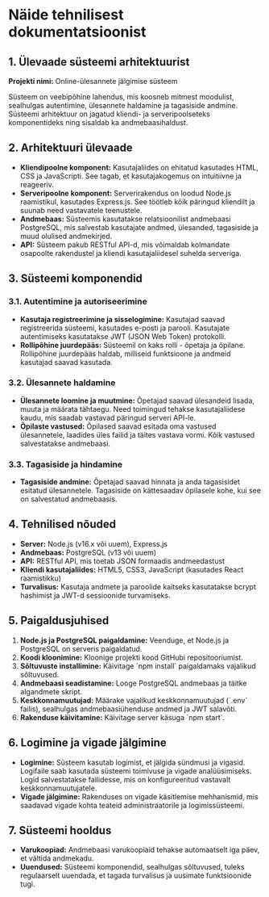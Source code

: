 # Näide tehnilisest dokumentatsioonist

## 1. Ülevaade süsteemi arhitektuurist

**Projekti nimi:** Online-ülesannete jälgimise süsteem

Süsteem on veebipõhine lahendus, mis koosneb mitmest moodulist, sealhulgas autentimine, ülesannete haldamine ja tagasiside andmine. Süsteemi arhitektuur on jagatud kliendi- ja serveripoolseteks komponentideks ning sisaldab ka andmebaasihaldust.

## 2. Arhitektuuri ülevaade

- **Kliendipoolne komponent:** Kasutajaliides on ehitatud kasutades HTML, CSS ja JavaScripti. See tagab, et kasutajakogemus on intuitiivne ja reageeriv.
- **Serveripoolne komponent:** Serverirakendus on loodud Node.js raamistikul, kasutades Express.js. See töötleb kõik päringud kliendilt ja suunab need vastavatele teenustele.
- **Andmebaas:** Süsteemis kasutatakse relatsioonilist andmebaasi PostgreSQL, mis salvestab kasutajate andmed, ülesanded, tagasiside ja muud olulised andmekirjed.
- **API:** Süsteem pakub RESTful API-d, mis võimaldab kolmandate osapoolte rakendustel ja kliendi kasutajaliidesel suhelda serveriga.

## 3. Süsteemi komponendid

### 3.1. Autentimine ja autoriseerimine

- **Kasutaja registreerimine ja sisselogimine:** Kasutajad saavad registreerida süsteemi, kasutades e-posti ja parooli. Kasutajate autentimiseks kasutatakse JWT (JSON Web Token) protokolli.
- **Rollipõhine juurdepääs:** Süsteemil on kaks rolli - õpetaja ja õpilane. Rollipõhine juurdepääs haldab, milliseid funktsioone ja andmeid kasutajad saavad kasutada.

### 3.2. Ülesannete haldamine

- **Ülesannete loomine ja muutmine:** Õpetajad saavad ülesandeid lisada, muuta ja määrata tähtaegu. Need toimingud tehakse kasutajaliidese kaudu, mis saadab vastavad päringud serveri API-le.
- **Õpilaste vastused:** Õpilased saavad esitada oma vastused ülesannetele, laadides üles failid ja täites vastava vormi. Kõik vastused salvestatakse andmebaasi.

### 3.3. Tagasiside ja hindamine

- **Tagasiside andmine:** Õpetajad saavad hinnata ja anda tagasisidet esitatud ülesannetele. Tagasiside on kättesaadav õpilasele kohe, kui see on salvestatud andmebaasis.

## 4. Tehnilised nõuded

- **Server:** Node.js (v16.x või uuem), Express.js
- **Andmebaas:** PostgreSQL (v13 või uuem)
- **API:** RESTful API, mis toetab JSON formaadis andmeedastust
- **Kliendi kasutajaliides:** HTML5, CSS3, JavaScript (kasutades React raamistikku)
- **Turvalisus:** Kasutaja andmete ja paroolide kaitseks kasutatakse bcrypt hashimist ja JWT-d sessioonide turvamiseks.

## 5. Paigaldusjuhised

1. **Node.js ja PostgreSQL paigaldamine:** Veenduge, et Node.js ja PostgreSQL on serveris paigaldatud.
2. **Koodi kloonimine:** Kloonige projekti kood GitHubi repositooriumist.
3. **Sõltuvuste installimine:** Käivitage \`npm install\` paigaldamaks vajalikud sõltuvused.
4. **Andmebaasi seadistamine:** Looge PostgreSQL andmebaas ja täitke algandmete skript.
5. **Keskkonnamuutujad:** Määrake vajalikud keskkonnamuutujad (\`.env\` failis), sealhulgas andmebaasiühenduse andmed ja JWT salavõti.
6. **Rakenduse käivitamine:** Käivitage server käsuga \`npm start\`.

## 6. Logimine ja vigade jälgimine

- **Logimine:** Süsteem kasutab logimist, et jälgida sündmusi ja vigasid. Logifaile saab kasutada süsteemi toimivuse ja vigade analüüsimiseks. Logid salvestatakse failidesse, mis on konfigureeritud vastavalt keskkonnamuutujatele.
- **Vigade jälgimine:** Rakenduses on vigade käsitlemise mehhanismid, mis saadavad vigade kohta teateid administraatorile ja logimissüsteemi.

## 7. Süsteemi hooldus

- **Varukoopiad:** Andmebaasi varukoopiaid tehakse automaatselt iga päev, et vältida andmekadu.
- **Uuendused:** Süsteemi komponendid, sealhulgas sõltuvused, tuleks regulaarselt uuendada, et tagada turvalisus ja uusimate funktsioonide tugi.
